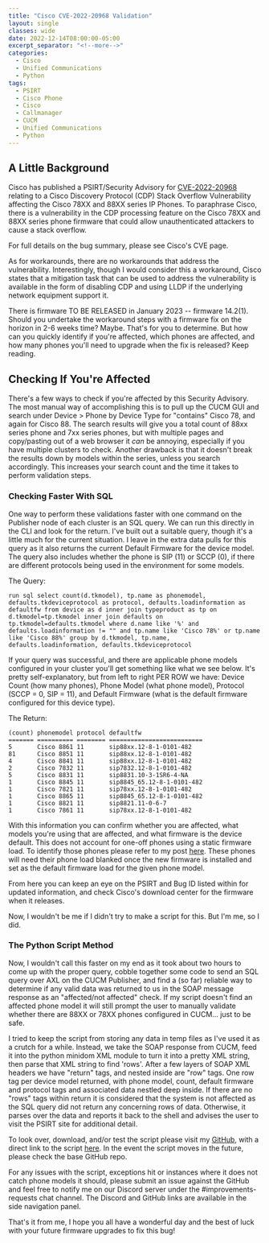 ```yaml
---
title: "Cisco CVE-2022-20968 Validation"
layout: single
classes: wide
date: 2022-12-14T08:00:00-05:00
excerpt_separator: "<!--more-->"
categories:
  - Cisco
  - Unified Communications
  - Python
tags:
  - PSIRT
  - Cisco Phone
  - Cisco
  - Callmanager
  - CUCM
  - Unified Communications
  - Python
---
```


## A Little Background

Cisco has published a PSIRT/Security Advisory for [CVE-2022-20968](https://tools.cisco.com/security/center/content/CiscoSecurityAdvisory/cisco-sa-ipp-oobwrite-8cMF5r7U) relating to a Cisco Discovery Protocol (CDP) Stack Overflow Vulnerability affecting the Cisco 78XX and 88XX series IP Phones.<!--more--> To paraphrase Cisco, there is a vulnerability in the CDP processing feature on the Cisco 78XX and 88XX series phone firmware that could allow unauthenticated attackers to cause a stack overflow.

For full details on the bug summary, please see Cisco's CVE page.

As for workarounds, there are no workarounds that address the vulnerability. Interestingly, though I would consider this a workaround, Cisco states that a mitigation task that can be used to address the vulnerability is available in the form of disabling CDP and using LLDP if the underlying network equipment support it. 

There is firmware TO BE RELEASED in January 2023 -- firmware 14.2(1). Should you undertake the workaround steps with a firmware fix on the horizon in 2-6 weeks time? Maybe. That's for you to determine. But how can you quickly identify if you're affected, which phones are affected, and how many phones you'll need to upgrade when the fix is released? Keep reading.

## Checking If You're Affected

There's a few ways to check if you're affected by this Security Advisory. The most manual way of accomplishing this is to pull up the CUCM GUI and search under Device > Phone by Device Type for "contains" Cisco 78, and again for Cisco 88. The search results will give you a total count of 88xx series phone and 7xx series phones, but with multiple pages and copy/pasting out of a web browser it *can* be annoying, especially if you have multiple clusters to check. Another drawback is that it doesn't break the results down by models within the series, unless you search accordingly. This increases your search count and the time it takes to perform validation steps.

### Checking Faster With SQL

One way to perform these validations faster with one command on the Publisher node of each cluster is an SQL query. We can run this directly in the CLI and look for the return. I've built out a suitable query, though it's a little much for the current situation. I leave in the extra data pulls for this query as it also returns the current Default Firmware for the device model. The query also includes whether the phone is SIP (11) or SCCP (0), if there are different protocols being used in the environment for some models.

The Query:
```text
run sql select count(d.tkmodel), tp.name as phonemodel, defaults.tkdeviceprotocol as protocol, defaults.loadinformation as defaultfw from device as d inner join typeproduct as tp on d.tkmodel=tp.tkmodel inner join defaults on tp.tkmodel=defaults.tkmodel where d.name like '%' and defaults.loadinformation != "" and tp.name like 'Cisco 78%' or tp.name like 'Cisco 88%' group by d.tkmodel, tp.name, defaults.loadinformation, defaults.tkdeviceprotocol
```

If your query was successful, and there are applicable phone models configured in your cluster you'll get something like what we see below. It's pretty self-explanatory, but from left to right PER ROW we have: Device Count (how many phones), Phone Model (what phone model), Protocol (SCCP = 0, SIP = 11), and Default Firmware (what is the default firmware configured for this device type). 

The Return:
```text
(count) phonemodel protocol defaultfw
======= ========== ======== ==========================
5       Cisco 8861 11       sip88xx.12-8-1-0101-482
81      Cisco 8851 11       sip88xx.12-8-1-0101-482
4       Cisco 8841 11       sip88xx.12-8-1-0101-482
2       Cisco 7832 11       sip7832.12-8-1-0101-482
5       Cisco 8831 11       sip8831.10-3-1SR6-4-NA
1       Cisco 8845 11       sip8845_65.12-8-1-0101-482
1       Cisco 7821 11       sip78xx.12-8-1-0101-482
1       Cisco 8865 11       sip8845_65.12-8-1-0101-482
1       Cisco 8821 11       sip8821.11-0-6-7
1       Cisco 7861 11       sip78xx.12-8-1-0101-482
```

With this information you can confirm whether you are affected, what models you're using that are affected, and what firmware is the device default. This does not account for one-off phones using a static firmware load. To identify those phones please refer to my post [here](https://nocthoughts.com/2019/06/21/identifying-static-phone-loads.html). These phones will need their phone load blanked once the new firmware is installed and set as the default firmware load for the given phone model.

From here you can keep an eye on the PSIRT and Bug ID listed within for updated information, and check Cisco's download center for the firmware when it releases.

Now, I wouldn't be me if I didn't try to make a script for this. But I'm me, so I did.

### The Python Script Method

Now, I wouldn't call this faster on my end as it took about two hours to come up with the proper query, cobble together some code to send an SQL query over AXL on the CUCM Publisher, and find a (so far) reliable way to determine if any valid data was returned to us in the SOAP message response as an "affected/not affected" check. If my script doesn't find an affected phone model it will still prompt the user to manually validate whether there are 88XX or 78XX phones configured in CUCM... just to be safe.

I tried to keep the script from storing any data in temp files as I've used it as a crutch for a while. Instead, we take the SOAP response from CUCM, feed it into the python minidom XML module to turn it into a pretty XML string, then parse that XML string to find 'rows'. After a few layers of SOAP XML headers we have "return" tags, and nested inside are "row" tags. One row tag per device model returned, with phone model, count, default firmware and protocol tags and associated data nestled deep inside. If there are no "rows" tags within return it is considered that the system is not affected as the SQL query did not return any concerning rows of data. Otherwise, it parses over the data and reports it back to the shell and advises the user to visit the PSIRT site for additional detail.

To look over, download, and/or test the script please visit my [GitHub](https://github.com/Unhall0w3d/mind-enigma), with a direct link to the script [here](https://github.com/Unhall0w3d/mind-enigma/blob/master/ciscoCVE-2022-20968_validator.py). In the event the script moves in the future, please check the base GitHub repo.

For any issues with the script, exceptions hit or instances where it does not catch phone models it should, please submit an issue against the GitHub and feel free to notify me on our Discord server under the #improvements-requests chat channel. The Discord and GitHub links are available in the side navigation panel.

That's it from me, I hope you all have a wonderful day and the best of luck with your future firmware upgrades to fix this bug!